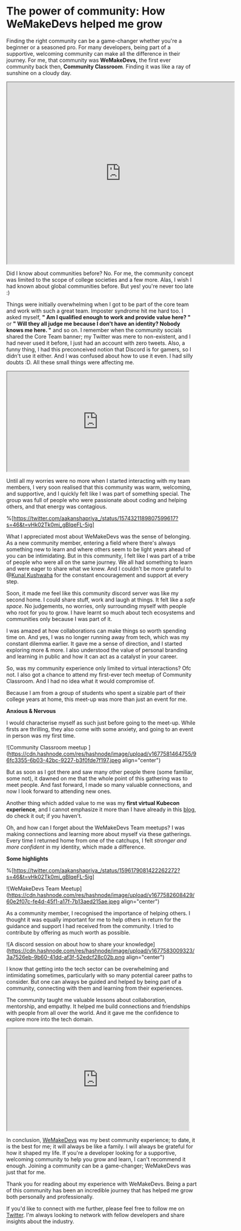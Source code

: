 # The power of community: How WeMakeDevs helped me grow

Finding the right community can be a game-changer whether you're a beginner or a seasoned pro. For many developers, being part of a supportive, welcoming community can make all the difference in their journey. For me, that community was **WeMakeDevs,** the first ever community back then, **Community Classroom**. Finding it was like a ray of sunshine on a cloudy day.

<iframe src="https://giphy.com/embed/JRgjhKV4UvgCpcue0q" width="600" height="480" class="giphy-embed"></iframe>

Did I know about communities before? No. For me, the community concept was limited to the scope of college societies and a few more. Alas, I wish I had known about global communities before. But yes! you're never too late :)

Things were initially overwhelming when I got to be part of the core team and work with such a great team. Imposter syndrome hit me hard too. I asked myself, **" Am I qualified enough to work and provide value here? "** or **" Will they all judge me because I don't have an identity? Nobody knows me here. "** and so on. I remember when the community socials shared the Core Team banner; my Twitter was mere to non-existent, and I had never used it before, I just had an account with zero tweets. Also, a funny thing, I had this preconceived notion that Discord is for gamers, so I didn't use it either. And I was confused about how to use it even. I had silly doubts :D. All these small things were affecting me.

<iframe src="https://giphy.com/embed/FcTdv3xQKhCIE" width="480" height="264" class="giphy-embed"></iframe>

Until all my worries were no more when I started interacting with my team members, I very soon realised that this community was warm, welcoming, and supportive, and I quickly felt like I was part of something special. The group was full of people who were passionate about coding and helping others, and that energy was contagious.

%[https://twitter.com/aakanshapriya_/status/1574321189807599617?s=46&t=vHk02Tk0mi_gBlqeFL-5ig] 

What I appreciated most about WeMakeDevs was the sense of belonging. As a new community member, entering a field where there's always something new to learn and where others seem to be light years ahead of you can be intimidating. But in this community, I felt like I was part of a tribe of people who were all on the same journey. We all had something to learn and were eager to share what we knew. And I couldn't be more grateful to @[Kunal Kushwaha](@kunalk) for the constant encouragement and support at every step.

Soon, it made me feel like this community discord server was like my second home. I could share stuff, work and laugh at things. It felt like a *safe space*. No judgements, no worries, only surrounding myself with people who root for you to grow. I have learnt so much about tech ecosystems and communities only because I was part of it.

I was amazed at how collaborations can make things so worth spending time on. And yes, I was no longer running away from tech, which was my constant dilemma earlier. It gave me a sense of direction, and I started exploring more & more. I also understood the value of personal branding and learning in public and how it can act as a catalyst in your career.

So, was my community experience only limited to virtual interactions? Ofc not. I also got a chance to attend my first-ever tech meetup of Community Classroom. And I had no idea what it would compromise of.

Because I am from a group of students who spent a sizable part of their college years at home, this meet-up was more than just an event for me.

**Anxious & Nervous**

I would characterise myself as such just before going to the meet-up. While firsts are thrilling, they also come with some anxiety, and going to an event in person was my first time.

![Community Classroom meetup ](https://cdn.hashnode.com/res/hashnode/image/upload/v1677581464755/96fc3355-6b03-42bc-9227-b3f0fde7f197.jpeg align="center")

But as soon as I got there and saw many other people there (some familiar, some not), it dawned on me that the whole point of this gathering was to meet people. And fast forward, I made so many valuable connections, and now I look forward to attending new ones.

Another thing which added value to me was my **first virtual Kubecon experience**, and I cannot emphasize it more than I have already in this [blog](https://aakanshapriya.com/my-first-kubecon-experience), do check it out; if you haven't.

Oh, and how can I forget about the WeMakeDevs Team meetups? I was making connections and learning more about myself via these gatherings. Every time I returned home from one of the catchups, I felt *stronger and more confident* in my identity, which made a difference.

**Some highlights**

%[https://twitter.com/aakanshapriya_/status/1596179081422262272?s=46&t=vHk02Tk0mi_gBlqeFL-5ig] 

![WeMakeDevs Team Meetup](https://cdn.hashnode.com/res/hashnode/image/upload/v1677582608429/60e2f07c-fe4d-45f1-a17f-7b13aed215ae.jpeg align="center")

As a community member, I recognised the importance of helping others. I thought it was equally important for me to help others in return for the guidance and support I had received from the community. I tried to contribute by offering as much worth as possible.

![A discord session on about how to share your knowledge](https://cdn.hashnode.com/res/hashnode/image/upload/v1677583009323/3a7526eb-9b60-41dd-af3f-52edcf28c02b.png align="center")

I know that getting into the tech sector can be overwhelming and intimidating sometimes, particularly with so many potential career paths to consider. But one can always be guided and helped by being part of a community, connecting with them and learning from their experiences.

The community taught me valuable lessons about collaboration, mentorship, and empathy. It helped me build connections and friendships with people from all over the world. And it gave me the confidence to explore more into the tech domain.

<iframe src="https://giphy.com/embed/l3V0dy1zzyjbYTQQM" width="480" height="270" class="giphy-embed"></iframe>

In conclusion, [WeMakeDevs](https://wemakedevs.org/) was my best community experience; to date, it is the best for me; it will always be like a family. I will always be grateful for how it shaped my life. If you're a developer looking for a supportive, welcoming community to help you grow and learn, I can't recommend it enough. Joining a community can be a game-changer; WeMakeDevs was just that for me.

Thank you for reading about my experience with WeMakeDevs. Being a part of this community has been an incredible journey that has helped me grow both personally and professionally.

If you'd like to connect with me further, please feel free to follow me on [Twitter](https://twitter.com/AakanshaPriya_). I'm always looking to network with fellow developers and share insights about the industry.